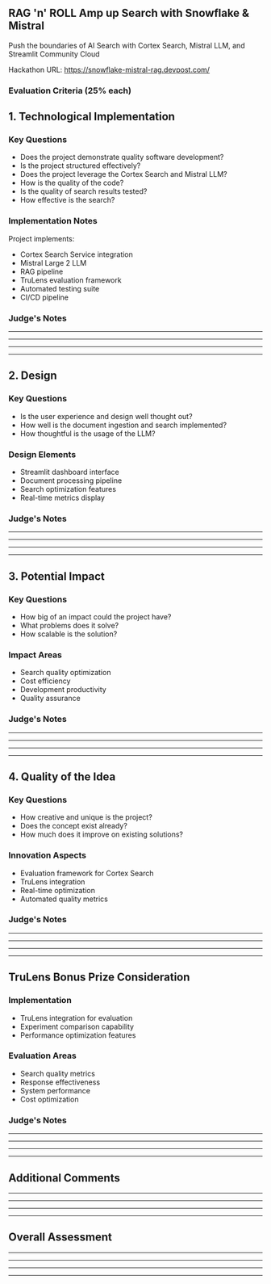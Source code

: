 ## RAG 'n' ROLL Amp up Search with Snowflake & Mistral
Push the boundaries of AI Search with Cortex Search, Mistral LLM, and Streamlit Community Cloud

Hackathon URL: https://snowflake-mistral-rag.devpost.com/

### Evaluation Criteria (25% each)

## 1. Technological Implementation

### Key Questions
- Does the project demonstrate quality software development?
- Is the project structured effectively?
- Does the project leverage the Cortex Search and Mistral LLM?
- How is the quality of the code?
- Is the quality of search results tested?
- How effective is the search?

### Implementation Notes
Project implements:
- Cortex Search Service integration
- Mistral Large 2 LLM
- RAG pipeline
- TruLens evaluation framework
- Automated testing suite
- CI/CD pipeline

### Judge's Notes
_____________________________________________________
_____________________________________________________
_____________________________________________________
_____________________________________________________

## 2. Design

### Key Questions
- Is the user experience and design well thought out?
- How well is the document ingestion and search implemented?
- How thoughtful is the usage of the LLM?

### Design Elements
- Streamlit dashboard interface
- Document processing pipeline
- Search optimization features
- Real-time metrics display

### Judge's Notes
_____________________________________________________
_____________________________________________________
_____________________________________________________
_____________________________________________________

## 3. Potential Impact

### Key Questions
- How big of an impact could the project have?
- What problems does it solve?
- How scalable is the solution?

### Impact Areas
- Search quality optimization
- Cost efficiency
- Development productivity
- Quality assurance

### Judge's Notes
_____________________________________________________
_____________________________________________________
_____________________________________________________
_____________________________________________________

## 4. Quality of the Idea

### Key Questions
- How creative and unique is the project?
- Does the concept exist already?
- How much does it improve on existing solutions?

### Innovation Aspects
- Evaluation framework for Cortex Search
- TruLens integration
- Real-time optimization
- Automated quality metrics

### Judge's Notes
_____________________________________________________
_____________________________________________________
_____________________________________________________
_____________________________________________________

## TruLens Bonus Prize Consideration

### Implementation
- TruLens integration for evaluation
- Experiment comparison capability
- Performance optimization features

### Evaluation Areas
- Search quality metrics
- Response effectiveness
- System performance
- Cost optimization

### Judge's Notes
_____________________________________________________
_____________________________________________________
_____________________________________________________
_____________________________________________________

## Additional Comments
_____________________________________________________
_____________________________________________________
_____________________________________________________
_____________________________________________________

## Overall Assessment
_____________________________________________________
_____________________________________________________
_____________________________________________________
_____________________________________________________
